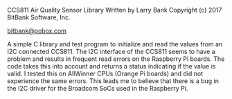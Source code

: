 CCS811 Air Quality Sensor Library
Written by Larry Bank
Copyright (c) 2017 BitBank Software, Inc.

bitbank@pobox.com

A simple C library and test program to initialize and read the values from an
I2C connected CCS811. The I2C interface of the CCS811 seems to have a problem
and results in frequent read errors on the Raspberry Pi boards. The code takes
this into account and returns a status indicating if the value is valid. I
tested this on AllWinner CPUs (Orange Pi boards) and did not experience the
same errors. This leads me to believe that there is a bug in the I2C driver
for the Broadcom SoCs used in the Raspberry Pi.

